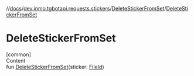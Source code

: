 //[docs](../../../index.md)/[dev.inmo.tgbotapi.requests.stickers](../index.md)/[DeleteStickerFromSet](index.md)/[DeleteStickerFromSet](-delete-sticker-from-set.md)



# DeleteStickerFromSet  
[common]  
Content  
fun [DeleteStickerFromSet](-delete-sticker-from-set.md)(sticker: [FileId](../../dev.inmo.tgbotapi.requests.abstracts/-file-id/index.md))  



